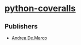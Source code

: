 # [python-coveralls](https://pypi.org/project/python-coveralls)



## Publishers
- [Andrea.De.Marco](https://pypi.org/user/Andrea.De.Marco)

